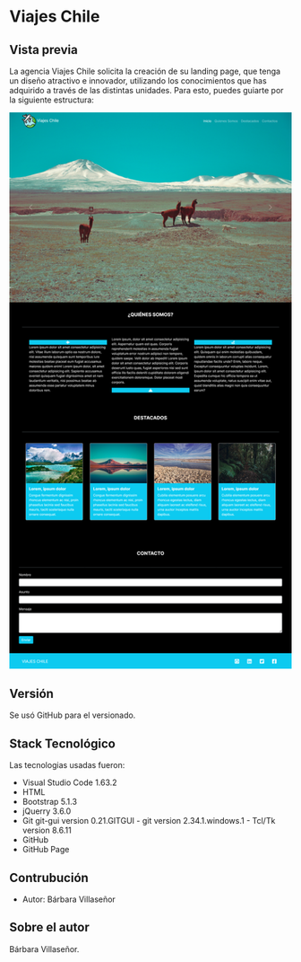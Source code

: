 # Viajes Chile

## Vista previa

La agencia Viajes Chile solicita la creación de su landing page, que tenga un diseño atractivo e innovador, utilizando los conocimientos que has adquirido 
a través de las distintas unidades. Para esto, puedes guiarte por la siguiente estructura:

![Life bank](https://github.com/barbvilla/viajes_chile/blob/main/assets/img/Screenshot%202022-01-23%20at%2013-42-49%20Viajes%20Chile.png)

## Versión
Se usó GitHub para el versionado.

## Stack Tecnológico
Las tecnologias usadas fueron:

- Visual Studio Code 1.63.2
- HTML
- Bootstrap 5.1.3
- jQuerry 3.6.0
- Git git-gui version 0.21.GITGUI - git version 2.34.1.windows.1 - Tcl/Tk version 8.6.11
- GitHub
- GitHub Page

## Contrubución

- Autor: Bárbara Villaseñor

## Sobre el autor 

Bárbara Villaseñor.
